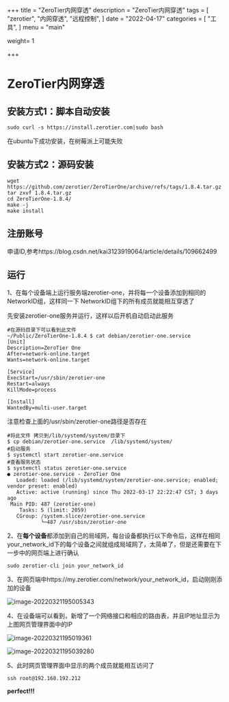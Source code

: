 +++
title = "ZeroTier内网穿透"
description = "ZeroTier内网穿透"
tags = [
    "zerotier",
    "内网穿透",
    "远程控制",
]
date = "2022-04-17"
categories = [
    "工具",
]
menu = "main"

weight= 1

+++
# ZeroTier内网穿透

## 安装方式1：脚本自动安装

```shell
sudo curl -s https://install.zerotier.com|sudo bash
```

在ubuntu下成功安装，在树莓派上可能失败

## 安装方式2：源码安装

```shell
wget https://github.com/zerotier/ZeroTierOne/archive/refs/tags/1.8.4.tar.gz
tar zxvf 1.8.4.tar.gz
cd ZeroTierOne-1.8.4/
make -j
make install
```

## 注册账号

申请ID,参考https://blog.csdn.net/kai3123919064/article/details/109662499

## 运行

1、在每个设备端上运行服务端zerotier-one，并将每一个设备添加到相同的NetworkID组，这样同一下
NetworkID组下的所有成员就能相互穿透了

先安装zerotier-one服务并运行，这样以后开机自动启动此服务

```shell
#在源码目录下可以看到此文件
~/Public/ZeroTierOne-1.8.4 $ cat debian/zerotier-one.service
[Unit]
Description=ZeroTier One
After=network-online.target
Wants=network-online.target

[Service]
ExecStart=/usr/sbin/zerotier-one
Restart=always
KillMode=process

[Install]
WantedBy=multi-user.target
```

注意检查上面的/usr/sbin/zerotier-one路径是否存在

```shell
#将此文件 拷贝到/lib/systemd/system/目录下
$ cp debian/zerotier-one.service  /lib/systemd/system/
#启动服务
$ systemctl start zerotier-one.service
#查看服务状态
$ systemctl status zerotier-one.service
● zerotier-one.service - ZeroTier One
   Loaded: loaded (/lib/systemd/system/zerotier-one.service; enabled; vendor preset: enabled)
   Active: active (running) since Thu 2022-03-17 22:22:47 CST; 3 days ago
 Main PID: 487 (zerotier-one)
    Tasks: 5 (limit: 2059)
   CGroup: /system.slice/zerotier-one.service
           └─487 /usr/sbin/zerotier-one
```

2、在**每个设备**都添加到自己的局域网，每台设备都执行以下命令后，这样在相同your_network_id下的每个设备之间就组成局域网了，太简单了，但是还需要在下一步中的网页端上进行确认

```shell
sudo zerotier-cli join your_network_id
```

3、在网页端中https://my.zerotier.com/network/your_network_id，启动刚刚添加的设备

![image-20220321195005343](/images/zerotier内网穿透/image-20220321195005343.png)

4、在设备端可以看到，新增了一个网络接口和相应的路由表，并且IP地址显示为上图网页管理界面中的IP

![image-20220321195019361](/images/zerotier内网穿透/image-20220321195019361.png)

![image-20220321195039280](/images/zerotier内网穿透/image-20220321195039280.png)

5、此时网页管理界面中显示的两个成员就能相互访问了

```shell
ssh root@192.168.192.212
```

**perfect!!!**

